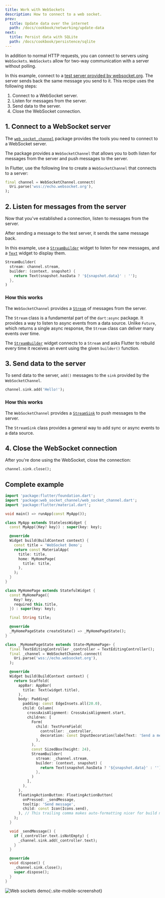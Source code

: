 ```yaml
---
title: Work with WebSockets
description: How to connect to a web socket.
prev:
  title: Update data over the internet
  path: /docs/cookbook/networking/update-data
next:
  title: Persist data with SQLite
  path: /docs/cookbook/persistence/sqlite
---
```


<?code-excerpt path-base="cookbook/networking/web_sockets/"?>

In addition to normal HTTP requests,
you can connect to servers using `WebSockets`.
`WebSockets` allow for two-way communication with a server
without polling.

In this example, connect to a
[test server provided by websocket.org][].
The server sends back the same message you send to it.
This recipe uses the following steps:

  1. Connect to a WebSocket server.
  2. Listen for messages from the server.
  3. Send data to the server.
  4. Close the WebSocket connection.

## 1. Connect to a WebSocket server

The [`web_socket_channel`][] package provides the
tools you need to connect to a WebSocket server.

The package provides a `WebSocketChannel`
that allows you to both listen for messages
from the server and push messages to the server.

In Flutter, use the following line to
create a `WebSocketChannel` that connects to a server:

<?code-excerpt "lib/main.dart (connect)" replace="/_channel/channel/g"?>
```dart
final channel = WebSocketChannel.connect(
  Uri.parse('wss://echo.websocket.org'),
);
```

## 2. Listen for messages from the server

Now that you've established a connection,
listen to messages from the server.

After sending a message to the test server,
it sends the same message back.

In this example, use a [`StreamBuilder`][]
widget to listen for new messages, and a
[`Text`][] widget to display them.

<?code-excerpt "lib/main.dart (StreamBuilder)" replace="/_channel/channel/g"?>
```dart
StreamBuilder(
  stream: channel.stream,
  builder: (context, snapshot) {
    return Text(snapshot.hasData ? '${snapshot.data}' : '');
  },
)
```

### How this works

The `WebSocketChannel` provides a
[`Stream`][] of messages from the server.

The `Stream` class is a fundamental part of the `dart:async` package.
It provides a way to listen to async events from a data source.
Unlike `Future`, which returns a single async response,
the `Stream` class can deliver many events over time.

The [`StreamBuilder`][] widget connects to a `Stream`
and asks Flutter to rebuild every time it
receives an event using the given `builder()` function.

## 3. Send data to the server

To send data to the server,
`add()` messages to the `sink` provided
by the `WebSocketChannel`.

<?code-excerpt "lib/main.dart (add)" replace="/_channel/channel/g;/_controller.text/'Hello!'/g"?>
```dart
channel.sink.add('Hello!');
```

### How this works

The `WebSocketChannel` provides a
[`StreamSink`][] to push messages to the server.

The `StreamSink` class provides a general way to add sync or async
events to a data source.

## 4. Close the WebSocket connection

After you're done using the WebSocket, close the connection:

<?code-excerpt "lib/main.dart (close)" replace="/_channel/channel/g"?>
```dart
channel.sink.close();
```

## Complete example

<?code-excerpt "lib/main.dart"?>
```dart
import 'package:flutter/foundation.dart';
import 'package:web_socket_channel/web_socket_channel.dart';
import 'package:flutter/material.dart';

void main() => runApp(const MyApp());

class MyApp extends StatelessWidget {
  const MyApp({Key? key}) : super(key: key);

  @override
  Widget build(BuildContext context) {
    const title = 'WebSocket Demo';
    return const MaterialApp(
      title: title,
      home: MyHomePage(
        title: title,
      ),
    );
  }
}

class MyHomePage extends StatefulWidget {
  const MyHomePage({
    Key? key,
    required this.title,
  }) : super(key: key);

  final String title;

  @override
  _MyHomePageState createState() => _MyHomePageState();
}

class _MyHomePageState extends State<MyHomePage> {
  final TextEditingController _controller = TextEditingController();
  final _channel = WebSocketChannel.connect(
    Uri.parse('wss://echo.websocket.org'),
  );

  @override
  Widget build(BuildContext context) {
    return Scaffold(
      appBar: AppBar(
        title: Text(widget.title),
      ),
      body: Padding(
        padding: const EdgeInsets.all(20.0),
        child: Column(
          crossAxisAlignment: CrossAxisAlignment.start,
          children: [
            Form(
              child: TextFormField(
                controller: _controller,
                decoration: const InputDecoration(labelText: 'Send a message'),
              ),
            ),
            const SizedBox(height: 24),
            StreamBuilder(
              stream: _channel.stream,
              builder: (context, snapshot) {
                return Text(snapshot.hasData ? '${snapshot.data}' : '');
              },
            )
          ],
        ),
      ),
      floatingActionButton: FloatingActionButton(
        onPressed: _sendMessage,
        tooltip: 'Send message',
        child: const Icon(Icons.send),
      ), // This trailing comma makes auto-formatting nicer for build methods.
    );
  }

  void _sendMessage() {
    if (_controller.text.isNotEmpty) {
      _channel.sink.add(_controller.text);
    }
  }

  @override
  void dispose() {
    _channel.sink.close();
    super.dispose();
  }
}
```
![Web sockets demo](/assets/images/docs/cookbook/web-sockets.gif){:.site-mobile-screenshot}


[`Stream`]: {{site.api}}/flutter/dart-async/Stream-class.html
[`StreamBuilder`]: {{site.api}}/flutter/widgets/StreamBuilder-class.html
[`StreamSink`]: {{site.api}}/flutter/dart-async/StreamSink-class.html
[test server provided by websocket.org]: http://www.websocket.org/echo.html
[`Text`]: {{site.api}}/flutter/widgets/Text-class.html
[`web_socket_channel`]: {{site.pub-pkg}}/web_socket_channel
